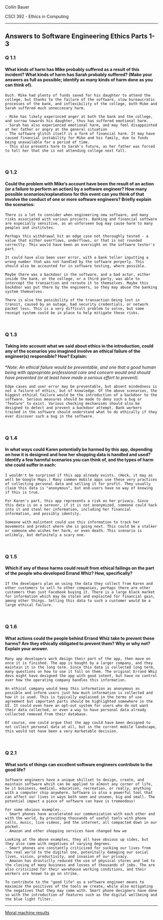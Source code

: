Collin Bauer

CSCI 392 - Ethics in Computing

---

## Answers to Software Engineering Ethics Parts 1-3


### Q 1.1
#### What kinds of harm has Mike probably suffered as a result of this incident? What kinds of harm has Sarah probably suffered? (Make your answers as full as possible; identify as many kinds of harm done as you can think of).

    Ouch. Mike had plenty of funds saved for his daughter to attend the college, but thanks to the failure of the software, slow bureaucratic processes of the bank, and inflexibility of the college, both Mike and Sarah suffered much unneccesary harm.

    - Mike has likely experinced anger at both the bank and the college, and sorrow towards his daughter, thus has suffered emotional harm.
    - Sarah has also experienced emotional harm, and may feel disappointed at her father or angry at the general situation
    - The software glitch itself is a form of financial harm. It may have caused financial instability for Mike and his family, due to funds being unavailable for a period of time.
    - This also presents harm to Sarah's future, as her father was forced to tell her that she is not attending college next fall.

<br/>

### Q 1.2
#### Could the problem with Mike’s account have been the result of an action (or a failure to perform an action) by a software engineer? How many possible scenarios/explanations for this event can you think of that involve the conduct of one or more software engineers? Briefly explain the scenarios:

    There is a lot to consider when engineering new software, and many risks associated with various projects. Banking and financial software are especially sensitive, as an unforseen bug may cause harm to many peoples and institutes.

    Perhaps this withdrawal hit an edge case not thoroughly tested - a value that either overflows, underflows, or that is not rounded correctly. This would have been an oversight on the software tester's part.

    It could have also been user error, with a bank teller inputting a wrong number that was not handled by the software porperly. This should also be accounted for in software testing, where possible.

    Maybe there was a backdoor in the software, and a bad actor, either inside the bank, or the college, or a third party, was able to intercept the transaction and reroute it to themselves. Maybe this backdoor was put there by the engineers, so they may abuse the banking system themselves.

    There is also the possibility of the transaction being lost in transit, caused by an outage, bad security credentials, or network packet loss. This is a very difficult problem to solve, but some receipt system could be in place to help mitigate these risks.

<br/>

### Q 1.3
#### Taking into account what we said about ethics in the introduction, could any of the scenarios you imagined involve an ethical failure of the engineer(s) responsible? How? Explain:

**Note: An ethical failure would be preventable, and one that a good human being with appropriate professional care and concern would and should have prevented (or at least have made a serious effort to prevent).*

    Edge cases and user error may be preventable, but absent mindedness is not a failure of ethics, but of knowledge. Of the above scenarios, the biggest ethical failure would be the introduction of a backdoor to the software. Serious measures should be made to deny such a bug or "feature" to exist. Various checking mechanisms should also be designed to detect and prevent a backdoor attempt. Bank workers trained in the software should understand what to do ethically if they ever discover such a bug in the software.

<br/>

### Q 1.4
#### In what ways could Karen potentially be harmed by this app, depending on how it is designed and how her shopping data is handled and used? Identify a few harmful scenarios you can think of, and the types of harm she could suffer in each:

    I wouldn't be surprised if this app already exists. (Heck, it may as well be Google Maps.) Many common mobile apps use these very practices of collecting personal data and selling it for profit. They usually claim this data is "anonymous", but end-users have no way of knowing if this is true.

    For Karen's part, this app represents a risk on her privacy. Since this data is on a serever, if it is not anonymized, someone could hack into it and steal her information, including her financial information, and possibly identity.
    
    Someone with malintent could use this information to track her movements and predict where she is going next. This could be a stalker or someone who wishes her harm, or even death. This scenario is unlikely, but definitely a scary one.

<br/>

### Q 1.5
#### Which if any of these harms could result from ethical failings on the part of the people who developed Errand Whiz? How, specifically?

    If the developers plan on using the data they collect from Karen and other customers to sell to other companies, perhaps there are other customers than just Facebook buying it. There is a large black market for information which may be stolen and exploited for financial gain, among other things. Selling this data to such a customer would be a large ethical failure.

<br/>

### Q 1.6
####  What actions could the people behind Errand Whiz take to prevent these harms? Are they ethically obligated to prevent them? Why or why not? Explain your answer.

    Many app developers work design their part of the app, then move on once it is finished. The app is bought by a larger company, and they maintain it in the long term. Since this data is collected long term, many questions on how to use it fall on them. The original Errand Whiz devs might have designed the app with good intent, but have no control over how the operating company handles this information.
    
    An ethical company would keep this information as anonymous as possible and inform users just how much information is collected and how it is used. This is typically explained in the terms of use agreement but important parts should be highlighted somewhere in the UI. It could even have an opt-out system for users who do not want their data collected, or even a way to have personal data already collected removed from their database.

    Of course, one could argue that the app could have been designed to not collect personal data at all, but in the current mobile landscape, this would not have been a very marketable decision.

<br/>

### Q 2.1
#### What sorts of things can excellent software engineers contribute to the good life?

    Software engineers have a unique skillset to design, create, and maintain software whcih can be applied to almost any corner of life, be it business, medical, education, recreation, or really, anything with a computer chip anywhere. Software is also a powerful tool that can affect our lives in ways both seen and unseen, big and small. The potential impact a piece of software can have is tremendous!

    For some obvious examples...
    - Smart phones have accelerated our communication with each other and with the world, by providing thousands of useful tools with phone calls, music, live videos, and the internet, all compacted down in our pocket.
    - Amazon and other shopping services have changed how we 

    Looking at the above examples, they all have obvious up sides, but they also came with negatives of varying degrees.
    - Smart phones are constantly criticized for sucking our lives from the real world to the digital one, potenitally damaging our social lives, vision, productivity, and invasion of our privacy.
    - Amazon has drasticlly reduced the use of physical stores and led to the closing of many business and losses of thousands of jobs. The are also criticized for their warehouse working conditions, and their workers are known to go on strike.

    To contribute to the "good life" as a software engineer means to maximize the positives of the tools we create, while also mitigating the negatives that they may come with. Smart phone designers have done so with the introduction of features such as the digital wellbeing and the blue light filter.



---

[Moral machine results](http://moralmachine.mit.edu/results/746195877)